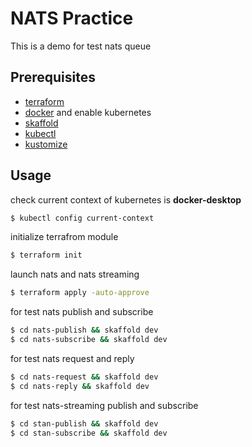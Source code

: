 # NATS Practice
This is a demo for test nats queue

## Prerequisites
- [terraform](https://www.terraform.io/downloads.html)
- [docker](https://www.docker.com/products/docker-desktop) and enable kubernetes
- [skaffold](https://skaffold.dev/docs/install/)
- [kubectl](https://kubernetes.io/docs/tasks/tools/install-kubectl/)
- [kustomize](https://kubectl.docs.kubernetes.io/installation/kustomize)

## Usage
check current context of kubernetes is __docker-desktop__
```bash
$ kubectl config current-context
```
initialize terrafrom module
```bash
$ terraform init
```
launch nats and nats streaming
```bash
$ terraform apply -auto-approve
```
for test nats publish and subscribe
```bash
$ cd nats-publish && skaffold dev
$ cd nats-subscribe && skaffold dev
```
for test nats request and reply
```bash
$ cd nats-request && skaffold dev
$ cd nats-reply && skaffold dev
```
for test nats-streaming publish and subscribe
```bash
$ cd stan-publish && skaffold dev
$ cd stan-subscribe && skaffold dev
```